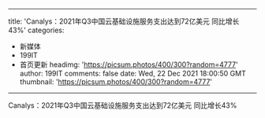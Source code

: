 
---
title: 'Canalys：2021年Q3中国云基础设施服务支出达到72亿美元  同比增长43%'
categories: 
 - 新媒体
 - 199IT
 - 首页更新
headimg: 'https://picsum.photos/400/300?random=4777'
author: 199IT
comments: false
date: Wed, 22 Dec 2021 18:00:50 GMT
thumbnail: 'https://picsum.photos/400/300?random=4777'
---

<div>   
Canalys：2021年Q3中国云基础设施服务支出达到72亿美元  同比增长43%  
</div>
            